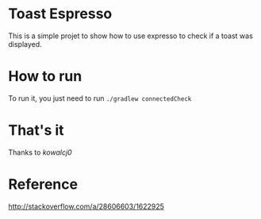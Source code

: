 # Toast Espresso

This is a simple projet to show how to use expresso to check if a toast was displayed.

# How to run
To run it, you just need to run `./gradlew connectedCheck`

# That's it
Thanks to *kowalcj0*

# Reference
http://stackoverflow.com/a/28606603/1622925